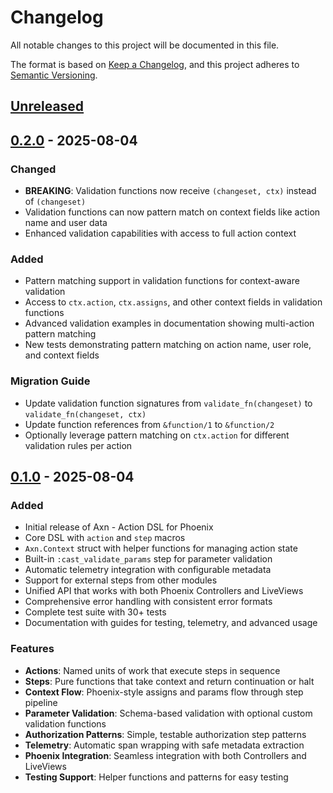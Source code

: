 # Changelog

All notable changes to this project will be documented in this file.

The format is based on [Keep a Changelog](https://keepachangelog.com/en/1.0.0/),
and this project adheres to [Semantic Versioning](https://semver.org/spec/v2.0.0.html).

## [Unreleased]

## [0.2.0] - 2025-08-04

### Changed
- **BREAKING**: Validation functions now receive `(changeset, ctx)` instead of `(changeset)`
- Validation functions can now pattern match on context fields like action name and user data
- Enhanced validation capabilities with access to full action context

### Added
- Pattern matching support in validation functions for context-aware validation
- Access to `ctx.action`, `ctx.assigns`, and other context fields in validation functions
- Advanced validation examples in documentation showing multi-action pattern matching
- New tests demonstrating pattern matching on action name, user role, and context fields

### Migration Guide
- Update validation function signatures from `validate_fn(changeset)` to `validate_fn(changeset, ctx)`
- Update function references from `&function/1` to `&function/2`
- Optionally leverage pattern matching on `ctx.action` for different validation rules per action

## [0.1.0] - 2025-08-04

### Added
- Initial release of Axn - Action DSL for Phoenix
- Core DSL with `action` and `step` macros
- `Axn.Context` struct with helper functions for managing action state
- Built-in `:cast_validate_params` step for parameter validation
- Automatic telemetry integration with configurable metadata
- Support for external steps from other modules
- Unified API that works with both Phoenix Controllers and LiveViews
- Comprehensive error handling with consistent error formats
- Complete test suite with 30+ tests
- Documentation with guides for testing, telemetry, and advanced usage

### Features
- **Actions**: Named units of work that execute steps in sequence
- **Steps**: Pure functions that take context and return continuation or halt
- **Context Flow**: Phoenix-style assigns and params flow through step pipeline
- **Parameter Validation**: Schema-based validation with optional custom validation functions
- **Authorization Patterns**: Simple, testable authorization step patterns
- **Telemetry**: Automatic span wrapping with safe metadata extraction
- **Phoenix Integration**: Seamless integration with both Controllers and LiveViews
- **Testing Support**: Helper functions and patterns for easy testing

[Unreleased]: https://github.com/guess/axn/compare/v0.2.0...HEAD
[0.2.0]: https://github.com/guess/axn/compare/v0.1.0...v0.2.0
[0.1.0]: https://github.com/guess/axn/commits/v0.1.0